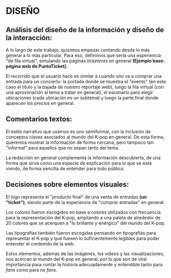# DISEÑO

## Análisis del diseño de la información y diseño de la interacción:

A lo largo de este trabajo, quisimos empezar contando desde lo más general a lo más particular. Para eso, definimos que sería una experiencia "de fila virtual", simulando las páginas _ticketeras_ en general **(Ejemplo base: página web de PuntoTicket).**

El recorrido que el usuario hace es similar a cuando uno va a comprar una entrada para un concierto: la portada donde se muestra el "evento" (en este caso el título y la bajada de nuestro reportaje web), luego la fila virtual (con una aproximación al tema a tratar en general), el escenario para elegir ubicaciones (cada ubicación es un subtema) y luego la parte final donde aparecen los precios en general.

## Comentarios textos:

El estilo narrativo que usamos es uno semiformal, con la inclusión de conceptos claves asociados al mundo del K-pop en general. De esta forma, queremos mostrar la información de forma cercana, pero tampoco tan "informal" para aquellos que no sepan tanto del tema.

La redacción en general complementa la información descubierta, de una forma que sirva como una especie de explicación para lo que se está viendo, de forma sencilla de entender para todo público.

## Decisiones sobre elementos visuales: 

El logo representa el "producto final" de una venta de entradas **(un "ticket")**, siendo parte de la experiencia de "comprar entradas" en general. 

Los colores fueron escogidos en base a colores utilizados con frecuencia para la representación del K-pop, ampliando a una paleta de alrededor de 20 colores que se acerquen a "lo brillante y enérgico" del mundo del K-pop.

Las tipografías también fueron escogidas pensando en tipografías para representar el K-pop y que fuesen lo suficientemente legibles para poder entender el contenido de la web.

Estos elementos, además de las imágenes, los vídeos y las visualizaciones, nos acercan al mundo del K-pop en general, por lo que son de vital importancia para contar la historia adecuadamente y entendible tanto para _fans_ como para no _fans_.
